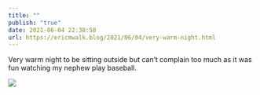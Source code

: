 ```yaml
---
title: ""
publish: "true"
date: 2021-06-04 22:38:58
url: https://ericmwalk.blog/2021/06/04/very-warm-night.html
---
```


Very warm night to be sitting outside but can’t complain too much as it was fun watching my nephew play baseball.

![](https://ericmwalk.blog/uploads/2021/3a7f4a71e8.jpg)